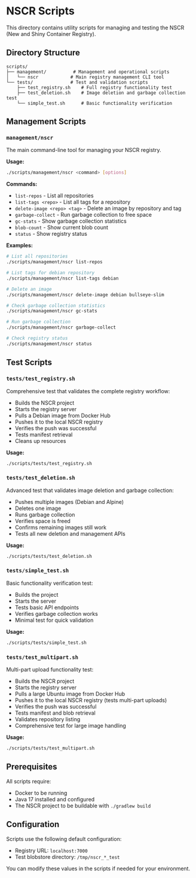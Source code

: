 # NSCR Scripts

This directory contains utility scripts for managing and testing the NSCR (New and Shiny Container Registry).

## Directory Structure

```
scripts/
├── management/          # Management and operational scripts
│   └── nscr            # Main registry management CLI tool
└── tests/              # Test and validation scripts
    ├── test_registry.sh    # Full registry functionality test
    ├── test_deletion.sh    # Image deletion and garbage collection test
    └── simple_test.sh      # Basic functionality verification
```

## Management Scripts

### `management/nscr`

The main command-line tool for managing your NSCR registry.

**Usage:**
```bash
./scripts/management/nscr <command> [options]
```

**Commands:**
- `list-repos` - List all repositories
- `list-tags <repo>` - List all tags for a repository
- `delete-image <repo> <tag>` - Delete an image by repository and tag
- `garbage-collect` - Run garbage collection to free space
- `gc-stats` - Show garbage collection statistics
- `blob-count` - Show current blob count
- `status` - Show registry status

**Examples:**
```bash
# List all repositories
./scripts/management/nscr list-repos

# List tags for debian repository
./scripts/management/nscr list-tags debian

# Delete an image
./scripts/management/nscr delete-image debian bullseye-slim

# Check garbage collection statistics
./scripts/management/nscr gc-stats

# Run garbage collection
./scripts/management/nscr garbage-collect

# Check registry status
./scripts/management/nscr status
```

## Test Scripts

### `tests/test_registry.sh`

Comprehensive test that validates the complete registry workflow:
- Builds the NSCR project
- Starts the registry server
- Pulls a Debian image from Docker Hub
- Pushes it to the local NSCR registry
- Verifies the push was successful
- Tests manifest retrieval
- Cleans up resources

**Usage:**
```bash
./scripts/tests/test_registry.sh
```

### `tests/test_deletion.sh`

Advanced test that validates image deletion and garbage collection:
- Pushes multiple images (Debian and Alpine)
- Deletes one image
- Runs garbage collection
- Verifies space is freed
- Confirms remaining images still work
- Tests all new deletion and management APIs

**Usage:**
```bash
./scripts/tests/test_deletion.sh
```

### `tests/simple_test.sh`

Basic functionality verification test:
- Builds the project
- Starts the server
- Tests basic API endpoints
- Verifies garbage collection works
- Minimal test for quick validation

**Usage:**
```bash
./scripts/tests/simple_test.sh
```

### `tests/test_multipart.sh`

Multi-part upload functionality test:
- Builds the NSCR project
- Starts the registry server
- Pulls a large Ubuntu image from Docker Hub
- Pushes it to the local NSCR registry (tests multi-part uploads)
- Verifies the push was successful
- Tests manifest and blob retrieval
- Validates repository listing
- Comprehensive test for large image handling

**Usage:**
```bash
./scripts/tests/test_multipart.sh
```

## Prerequisites

All scripts require:
- Docker to be running
- Java 17 installed and configured
- The NSCR project to be buildable with `./gradlew build`

## Configuration

Scripts use the following default configuration:
- Registry URL: `localhost:7000`
- Test blobstore directory: `/tmp/nscr_*_test`

You can modify these values in the scripts if needed for your environment.
